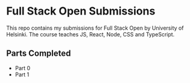 # Full Stack Open Submissions

This repo contains my submissions for Full Stack Open by University of Helsinki. The course teaches JS, React, Node, CSS and TypeScript.

## Parts Completed

- Part 0
- Part 1
